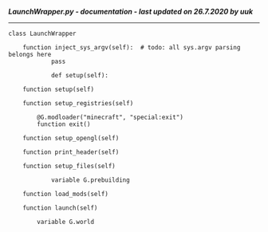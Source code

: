 ***LaunchWrapper.py - documentation - last updated on 26.7.2020 by uuk***
___

    class LaunchWrapper

        function inject_sys_argv(self):  # todo: all sys.argv parsing belongs here
                pass
                
                def setup(self):

        function setup(self)

        function setup_registries(self)

            @G.modloader("minecraft", "special:exit")
            function exit()

        function setup_opengl(self)

        function print_header(self)

        function setup_files(self)

                variable G.prebuilding

        function load_mods(self)

        function launch(self)

            variable G.world